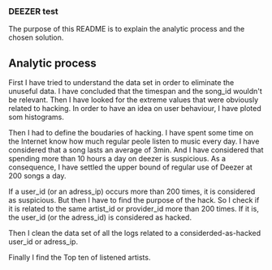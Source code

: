 ### DEEZER test
The purpose of this README is to explain the analytic process and the chosen solution.

## Analytic process
First I have tried to understand the data set in order to eliminate the unuseful data.
I have concluded that the timespan and the song_id wouldn't be relevant.
Then I have looked for the extreme values that were obviously related to hacking. 
In order to have an idea on user behaviour, I have ploted som histograms.

Then I had to define the boudaries of hacking. 
I have spent some time on the Internet know how much regular peole listen to music every day.
I have considered that a song lasts an average of 3min.
And I have considered that spending more than 10 hours a day on deezer is suspicious.
As a consequence, I have settled the upper bound of regular use of Deezer at 200 songs a day.

If a user_id (or an adress_ip) occurs more than 200 times, it is considered as suspicious.
But then I have to find the purpose of the hack. So I check if it is related to the same artist_id or provider_id more than 200 times. If it is, the user_id (or the adress_id) is considered as hacked.

Then I clean the data set of all the logs related to a considerded-as-hacked user_id or adress_ip.


Finally I find the Top ten of listened artists. 
